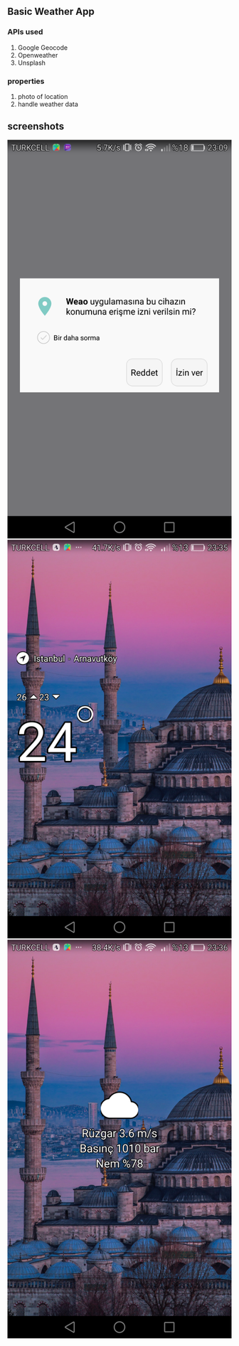 ## Basic Weather App 

### APIs used

1. Google Geocode
2. Openweather
3. Unsplash 

### properties

1. photo of location
2. handle weather data 

## screenshots

![screenshot](https://github.com/serhatgurkan/react-native-weather-app/raw/master/assets/screenshots/s1.png)
![screenshot](https://github.com/serhatgurkan/react-native-weather-app/raw/master/assets/screenshots/s2.png)
![screenshot](https://github.com/serhatgurkan/react-native-weather-app/raw/master/assets/screenshots/s3.png)

